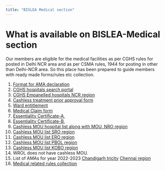 ```yaml
---
title: "BISLEA Medical section"
---
```


What is available on BISLEA-Medical section
======

Our members are eligible for the medical facilities as per CGHS rules for posted in Delhi NCR area and as per CSMA rules, 1944 for posting in other than Delhi-NCR area. So this place has been prepared to guide members with ready made forms/rules etc collection. 

1. [Format for AMA declaration](https://docs.google.com/document/d/1HVlokh0xH_K7-ZZ5nbZUywzMejflrDmphuvqNrgHaPs/edit)
2. [CGHS hospitals search portal](https://cghs.nic.in/reports/view_hospital.jsp)
3. [CGHS Empanelled hospitals NCR region](https://www.bis.gov.in/index.php/pensioners/)
4. [Cashless treatment prior approval form](https://drive.google.com/file/d/17rOEhCeqKdiKsUK5sXercjDr12RaoIlv/view?usp=share_link)
5. [Ward entitlement](https://drive.google.com/file/d/18jWTHTiakyLK4a9jD_YH6eCUCrwqz-hr/view?usp=share_link)
6. [Medical Claim form](https://drive.google.com/file/d/1ViwYrXMb_C5BPTA3NsdYWRhMqWYuDurg/view?usp=share_link)
7. [Essentiality Certificate-A,](https://drive.google.com/file/d/1TOiQZNNneZnYsF_wwDftkQ3287rdEjkh/view?usp=share_link)
8. [Essentiality Certificate-B,](https://drive.google.com/file/d/1J5tA2LYRU7xNERD11UZ9CS8bWpYHgC9A/view?usp=drive_link)
9. [Cashless MOU hospital list along with MOU, NRO region](https://drive.google.com/file/d/1plTs7ihI4NZ5pxoChP0uZPFJzaV0K0xM/view?usp=share_link)
10. [Cashless MOU list SRO region](https://drive.google.com/file/d/1LJaGgaUkDjXEifiWKWpIVQBLa-wkJU9f/view?usp=share_link)
11. [Cashless MOU list ERO region](https://drive.google.com/file/d/1lvkRLjMlE0GlwxQ-MsT8gl0Ai9mVHqb1/view?usp=share_link)
12. [Cashless MOU list PBOL region](https://drive.google.com/file/d/1uO5_vkQ83ot146MUZvn36RBYqZwOzY48/view?usp=share_link)
13. [Cashless MOU list KOBO region](https://drive.google.com/file/d/1PGahWay_mUbOtKZ5wTu8Z1dd0WOZt3BB/view?usp=share_link)
14. WROL does not have cashless MOU.
15. List of AMAs for year 2022-2023 [Chandigarh tricity](https://cgewccchd.com/Notifications/AMA%20LIST%202022-23.pdf) [Chennai region](https://drive.google.com/file/d/1xBiCQY3eN_kLJpm22zE0YJA8FHiuWK1i/view?usp=share_link)
16. [Medical related rules collection](https://drive.google.com/drive/folders/1USgbF3a8YwEt0mEQhYFCwBbY3HkGeQuD)

